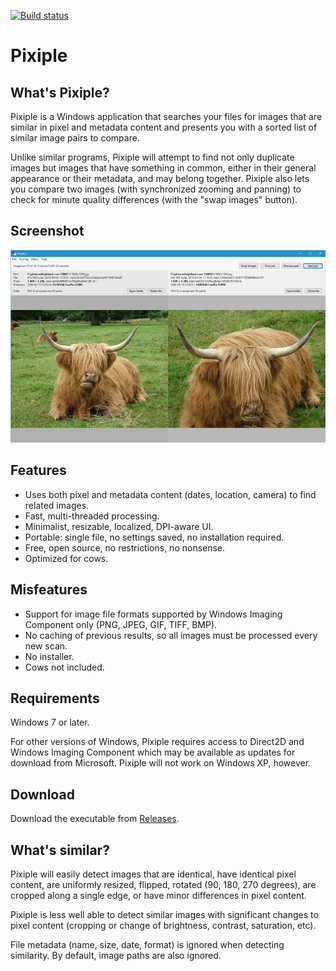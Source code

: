 [![Build status](https://ci.appveyor.com/api/projects/status/ctf2wj6im4d05c0s?svg=true)](https://ci.appveyor.com/project/olaolsso/pixiple)

# Pixiple

## What's Pixiple?

Pixiple is a Windows application that searches your files for images that are similar in pixel and metadata content and presents you with a sorted list of similar image pairs to compare.

Unlike similar programs, Pixiple will attempt to find not only duplicate images but images that have something in common, either in their general appearance or their metadata, and may belong together. Pixiple also lets you compare two images (with synchronized zooming and panning) to check for minute quality differences (with the "swap images" button).

## Screenshot

![Screenshot](screenshot.jpg)

## Features

- Uses both pixel and metadata content (dates, location, camera) to find related images.
- Fast, multi-threaded processing.
- Minimalist, resizable, localized, DPI-aware UI.
- Portable: single file, no settings saved, no installation required.
- Free, open source, no restrictions, no nonsense.
- Optimized for cows.

## Misfeatures

- Support for image file formats supported by Windows Imaging Component only (PNG, JPEG, GIF, TIFF, BMP).
- No caching of previous results, so all images must be processed every new scan.
- No installer.
- Cows not included.

## Requirements

Windows 7 or later.

For other versions of Windows, Pixiple requires access to Direct2D and Windows Imaging Component which may be available as updates for download from Microsoft. Pixiple will not work on Windows XP, however.

## Download

Download the executable from [Releases](https://github.com/olaolsso/pixiple/releases).

## What's similar?

Pixiple will easily detect images that are identical, have identical pixel content, are uniformly resized, flipped, rotated (90, 180, 270 degrees), are cropped along a single edge, or have minor differences in pixel content.

Pixiple is less well able to detect similar images with significant changes to pixel content (cropping or change of brightness, contrast, saturation, etc).

File metadata (name, size, date, format) is ignored when detecting similarity. By default, image paths are also ignored.
